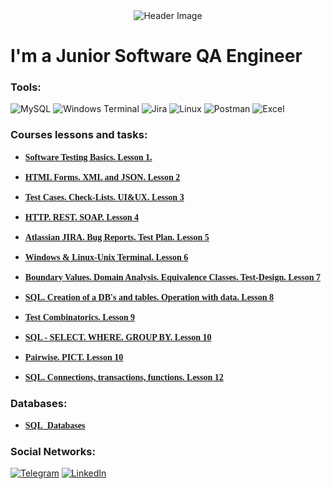 <div align="center">
    <img src="https://miro.medium.com/v2/resize:fit:1400/1*rtk3aNWFUyhxpWfHzRoREw.png" alt="Header Image">
</div>

# I'm a Junior Software QA Engineer

### Tools:
![MySQL](https://img.shields.io/badge/mysql-%2300f.svg?style=for-the-badge&logo=mysql&logoColor=white) ![Windows Terminal](https://img.shields.io/badge/Windows%20Terminal-08138a.svg?style=for-the-badge&logo=windows-terminal&logoColor=white) ![Jira](https://img.shields.io/badge/jira-0146b3.svg?style=for-the-badge&logo=jira&logoColor=white) ![Linux](https://img.shields.io/badge/Linux-E95420?style=for-the-badge&logo=linux&logoColor=black) ![Postman](https://img.shields.io/badge/Postman-ef5b25?style=for-the-badge&logo=postman&logoColor=white)   ![Excel](https://img.shields.io/badge/Microsoft_Excel-1d6f42?style=for-the-badge&logo=microsoft-excel&logoColor=white)  


### Courses lessons and tasks:

+ <a href="https://1drv.ms/f/s!AoU8sFbTHdZBhBZTbTF_cEzDMbSv?e=PYxyKi" style="font-family: Mojangles;">**Software Testing Basics. Lesson 1.**</a>

+ <a href="https://1drv.ms/f/s!AoU8sFbTHdZBhBdWg9wVMgGTb9mD?e=pfLSll" style="font-family: Mojangles;">**HTML Forms. XML and JSON. Lesson 2**</a>

+ <a href="https://1drv.ms/f/s!AoU8sFbTHdZBhBjMwneOXOOa3y6Q?e=t6OxWs" style="font-family: Mojangles;">**Test Cases. Check-Lists. UI&UX. Lesson 3**</a>

+ <a href="https://1drv.ms/f/s!AoU8sFbTHdZBhBkLQ3MACn9wl1d0?e=eaH0bB" style="font-family: Mojangles;">**HTTP. REST. SOAP. Lesson 4**</a>

+ <a href="https://1drv.ms/f/s!AoU8sFbTHdZBhBrOitkjzJ1HY6gT?e=eIdIta" style="font-family: Mojangles;">**Atlassian JIRA. Bug Reports. Test Plan. Lesson 5**</a>

+ <a href="https://1drv.ms/f/s!AoU8sFbTHdZBhBvQDVEHlygeIunn?e=z1q0nR" style="font-family: Mojangles;">**Windows & Linux-Unix Terminal. Lesson 6**</a>

+ <a href="https://1drv.ms/f/s!AoU8sFbTHdZBhBwSNwPsxk2KQJK1?e=z9GH1d" style="font-family: Mojangles;">**Boundary Values.  Domain Analysis. Equivalence Classes. Test-Design. Lesson 7**</a>

+ <a href="https://1drv.ms/f/s!AoU8sFbTHdZBhB08Mt7OS3t1ljsu?e=DGKzch" style="font-family: Mojangles;">**SQL. Creation of a DB's and tables. Operation with data. Lesson 8**</a>

+ <a href="https://1drv.ms/f/s!AoU8sFbTHdZBhCGr5OzLmLK1aoUu?e=90uSWh" style="font-family: Mojangles;">**Test Combinatorics. Lesson 9**</a>

+ <a href="https://1drv.ms/f/s!AoU8sFbTHdZBhCJ8Oo5qk8t8Tibx?e=cbJqzy" style="font-family: Mojangles;">**SQL - SELECT. WHERE. GROUP BY. Lesson 10**</a>

+ <a href="https://1drv.ms/f/s!AoU8sFbTHdZBhCM0ofmhbx0HyYcD?e=oGWObh" style="font-family: Mojangles;">**Pairwise. PICT. Lesson 10**</a>

+ <a href="https://1drv.ms/f/s!AoU8sFbTHdZBhCShDN4K7URnc-Gh?e=dY9Bf7" style="font-family: Mojangles;">**SQL. Connections, transactions, functions. Lesson 12**</a>

### Databases:

+ <a href="https://1drv.ms/f/s!AoU8sFbTHdZBhB4V_eN4tWL-3vSd?e=21RIW4" style="font-family: Mojangles;">**SQL_Databases**</a>



### Social Networks:

[![Telegram](https://img.shields.io/badge/Telegram-2CA5E0?style=for-the-badge&logo=telegram&logoColor=white)](https://t.me/)   [![LinkedIn](https://img.shields.io/badge/-LinkedIn-0077B5?style=for-the-badge&logo=linkedin&logoColor=white)](https://www.linkedin.com/in/)
